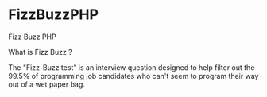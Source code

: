 FizzBuzzPHP
===========

Fizz Buzz PHP

What is Fizz Buzz ?

The "Fizz-Buzz test" is an interview question designed to help filter out the 99.5% of programming job candidates who can't seem to program their way out of a wet paper bag.
